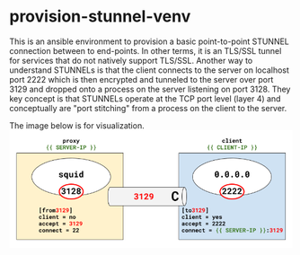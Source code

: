# provision-stunnel-venv

This is an ansible environment to provision a basic point-to-point STUNNEL connection between to end-points. In other terms, it is an TLS/SSL tunnel for services that do not natively support TLS/SSL. Another way to understand STUNNELs is that the client connects to the server on localhost port 2222 which is then encrypted and tunneled to the server over port 3129 and dropped onto a process on the server listening on port 3128. They key concept is that STUNNELs operate at the TCP port level (layer 4) and conceptually are "port stitching" from a process on the client to the server.

The image below is for visualization.
![alt text](https://github.com/alephgamma/provision-stunnel-venv/blob/main/provision-stunnel-venv.png?raw=true)
